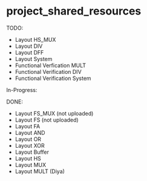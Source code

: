 # project_shared_resources

TODO:
- Layout HS_MUX
- Layout DIV
- Layout DFF
- Layout System
- Functional Verfication MULT
- Functional Verification DIV
- Functional Verification System

In-Progress:


DONE:
- Layout FS_MUX (not uploaded)
- Layout FS (not uploaded)
- Layout FA
- Layout AND
- Layout OR
- Layout XOR
- Layout Buffer
- Layout HS
- Layout MUX
- Layout MULT (Diya)
